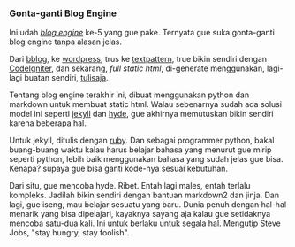 ### Gonta-ganti Blog Engine

Ini udah [_blog engine_](http://en.wikipedia.org/wiki/Blog_software) ke-5 yang gue pake. Ternyata gue suka gonta-ganti blog engine tanpa alasan jelas.

Dari [bblog](http://sourceforge.net/projects/bblog/), ke [wordpress](http://wordpress.org), trus ke [textpattern](http://textpattern.com), true bikin sendiri dengan [CodeIgniter](http://codeigniter.com), dan sekarang, _full static html_, di-generate menggunakan, lagi-lagi buatan sendiri, [tulisaja](https://github.com/kriwil/tulisaja).

Tentang blog engine terakhir ini, dibuat menggunakan python dan markdown untuk membuat static html. Walau sebenarnya sudah ada solusi model ini seperti [jekyll](http://jekyllrb.com/) dan [hyde](http://ringce.com/hyde), gue akhirnya memutuskan bikin sendiri karena beberapa hal.

Untuk jekyll, ditulis dengan [ruby](http://www.ruby-lang.org/). Dan sebagai programmer python, bakal buang-buang waktu kalau harus belajar bahasa yang menurut gue mirip seperti python, lebih baik menggunakan bahasa yang sudah jelas gue bisa. Kenapa? supaya gue bisa ganti kode-nya sesuai kebutuhan.

Dari situ, gue mencoba hyde. Ribet. Entah lagi males, entah terlalu kompleks. Jadilah bikin sendiri dengan bantuan markdown2 dan jinja. Dan lagi, gue iseng, mau belajar sesuatu yang baru. Dunia penuh dengan hal-hal menarik yang bisa dipelajari, kayaknya sayang aja kalau gue setidaknya mencoba satu-dua kali. Ini untuk berlaku untuk segala hal. Mengutip Steve Jobs, "stay hungry, stay foolish".

<!-- METADATA: {"time": "2011-08-12 01:00:00", "title": "Gonta-ganti  Blog Engine"} -->
